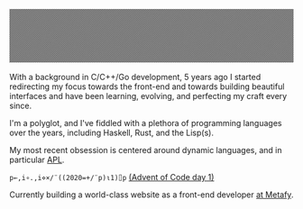 ![](https://github.com/zakkor/zakkor/blob/master/image.png?raw=true&cachebuster=9001)

With a background in C/C++/Go development, 5 years ago I started redirecting my focus towards the front-end and towards building beautiful interfaces and have been learning, evolving, and perfecting my craft every since.

I'm a polyglot, and I've fiddled with a plethora of programming languages over the years, including Haskell, Rust, and the Lisp(s).

My most recent obsession is centered around dynamic languages, and in particular [APL](https://en.wikipedia.org/wiki/APL_(programming_language)).

`p←,i∘.,i⋄×/¨((2020=+/¨p)⍳1)⌷p` [(Advent of Code day 1)](https://adventofcode.com/2020/day/1)

Currently building a world-class website as a front-end developer [at Metafy](https://github.com/metafy-gg).
